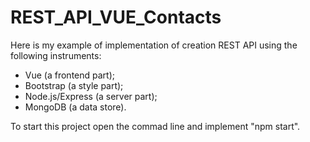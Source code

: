 # REST_API_VUE_Contacts
Here is my example of implementation of creation REST API using the following instruments:
- Vue (a frontend part);
- Bootstrap (a style part);
- Node.js/Express (a server part);
- MongoDB (a data store).

To start this project open the commad line and implement "npm start".
